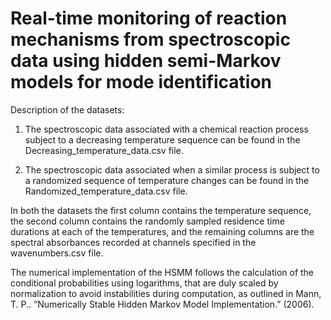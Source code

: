 # Real-time monitoring of reaction mechanisms from spectroscopic data using hidden semi-Markov models for mode identification

Description of the datasets:
1. The spectroscopic data associated with a chemical reaction process subject to a decreasing temperature sequence can be found in the Decreasing_temperature_data.csv file. 

2. The spectroscopic data associated when a similar process is subject to a randomized sequence of temperature changes can be found in the Randomized_temperature_data.csv file.

In both the datasets the first column contains the temperature sequence, the second column contains the randomly sampled residence time durations at each of the temperatures, and the remaining columns are the spectral absorbances recorded at channels specified in the wavenumbers.csv file.

The numerical implementation of the HSMM follows the calculation of the conditional probabilities using logarithms, that are duly scaled by normalization to avoid instabilities during computation, as outlined in Mann, T. P.. “Numerically Stable Hidden Markov Model Implementation.” (2006).
